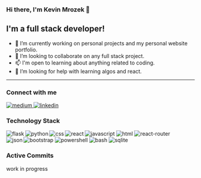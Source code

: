 ### Hi there, I'm Kevin Mrozek 👋

## I'm a full stack developer!

- 🔭 I’m currently working on personal projects and my personal website portfolio.
- 👯 I’m looking to collaborate on any full stack project.
- 📫 I'm open to learning about anything related to coding.
- 🤔 I’m looking for help with learning algos and react.

------------------------------------------------------------------------------------------------------------------------
### Connect with me
<a href="https://medium.com/@kmrozek0859">
  <img alt="medium" src="https://img.shields.io/badge/medium-%2312100E.svg?&style=for-the-badge&logo=medium&logoColor=white" />
</a>
<a href="https://www.linkedin.com/in/kevin-mrozek/">
  <img alt="linkedin" src="https://img.shields.io/badge/LinkedIn-0077B5?style=for-the-badge&logo=linkedin&logoColor=white" />
</a>
<!--<img alt="gmail" src="https://img.shields.io/badge/Gmail-D14836?style=for-the-badge&logo=gmail&logoColor=white" /> kmrozek0859@gmail.com-->

### Technology Stack
<a>
  <img align="left" alt="flask" src="https://img.shields.io/badge/Flask-000000?style=for-the-badge&logo=flask&logoColor=white" />
  <img align="left" alt="python" src="https://img.shields.io/badge/Python-FFD43B?style=for-the-badge&logo=python&logoColor=blue" />
  <img alt="javascript" src="https://img.shields.io/badge/JavaScript-323330?style=for-the-badge&logo=javascript&logoColor=F7DF1E" />
  <img alt="html" src="https://img.shields.io/badge/HTML5-E34F26?style=for-the-badge&logo=html5&logoColor=white" />
  <img align="left" alt="css" src="https://img.shields.io/badge/CSS3-1572B6?style=for-the-badge&logo=css3&logoColor=white" />
  <img align="left" alt="react" src="https://img.shields.io/badge/React-20232A?style=for-the-badge&logo=react&logoColor=61DAFB" />
  <img alt="react-router" src="https://img.shields.io/badge/React_Router-CA4245?style=for-the-badge&logo=react-router&logoColor=white" />
  <img alt="bootstrap" src="https://img.shields.io/badge/Bootstrap-563D7C?style=for-the-badge&logo=bootstrap&logoColor=white" />
  <img align="left" alt="json" src="https://img.shields.io/badge/json-5E5C5C?style=for-the-badge&logo=json&logoColor=white" />
  <img alt="powershell" src="https://img.shields.io/badge/powershell-5391FE?style=for-the-badge&logo=powershell&logoColor=white" />
  <img alt="bash" src="https://img.shields.io/badge/GNU%20Bash-4EAA25?style=for-the-badge&logo=GNU%20Bash&logoColor=white"/>
  <img alt='sqlite'  src='https://img.shields.io/badge/SQLite-07405E?style=for-the-badge&logo=sqlite&logoColor=white'/>
</a>





### Active Commits

work in progress

<!--
**5billon/5billon** is a ✨ _special_ ✨ repository because its `README.md` (this file) appears on your GitHub profile.

Here are some ideas to get you started:

- 🔭 I’m currently working on ...
- 🌱 I’m currently learning ...
- 👯 I’m looking to collaborate on ...
- 🤔 I’m looking for help with ...
- 💬 Ask me about ...
- 📫 How to reach me: ...
- 😄 Pronouns: ...
- ⚡ Fun fact: ...
-->

